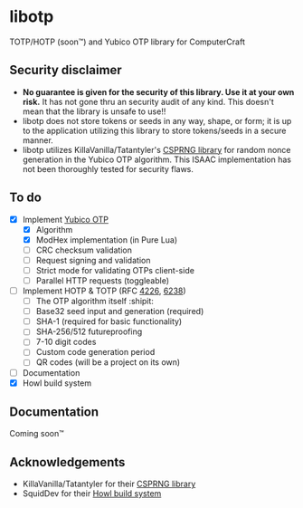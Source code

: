 # libotp
TOTP/HOTP (soon™) and Yubico OTP library for ComputerCraft

## Security disclaimer
- **No guarantee is given for the security of this library. Use it at your own risk.** It has not gone thru an security audit of any kind. This doesn't mean that the library is unsafe to use!!
- libotp does not store tokens or seeds in any way, shape, or form; it is up to the application utilizing this library to store tokens/seeds in a secure manner.
- libotp utilizes KillaVanilla/Tatantyler's [CSPRNG library](https://pastebin.com/D1th4Htw) for random nonce generation in the Yubico OTP algorithm. This ISAAC implementation has not been thoroughly tested for security flaws.

## To do
- [x] Implement [Yubico OTP](https://developers.yubico.com/OTP/)
  - [x] Algorithm
  - [x] ModHex implementation (in Pure Lua)
  - [ ] CRC checksum validation
  - [ ] Request signing and validation
  - [ ] Strict mode for validating OTPs client-side
  - [ ] Parallel HTTP requests (toggleable)
- [ ] Implement HOTP & TOTP (RFC [4226](https://tools.ietf.org/html/rfc4226), [6238](https://tools.ietf.org/html/rfc6238))
  - [ ] The OTP algorithm itself :shipit:
  - [ ] Base32 seed input and generation (required)
  - [ ] SHA-1 (required for basic functionality)
  - [ ] SHA-256/512 futureproofing
  - [ ] 7-10 digit codes
  - [ ] Custom code generation period
  - [ ] QR codes (will be a project on its own)
- [ ] Documentation
- [x] Howl build system

## Documentation
Coming soon™

## Acknowledgements
- KillaVanilla/Tatantyler for their [CSPRNG library](https://pastebin.com/D1th4Htw)
- SquidDev for their [Howl build system](https://github.com/SquidDev-CC/Howl)
